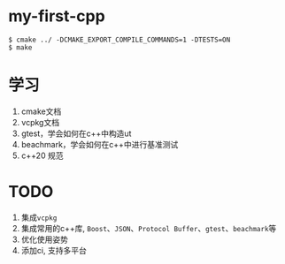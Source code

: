 # my-first-cpp
```shell
$ cmake ../ -DCMAKE_EXPORT_COMPILE_COMMANDS=1 -DTESTS=ON
$ make
```

# 学习
1. cmake文档
2. vcpkg文档
3. gtest，学会如何在c++中构造ut
4. beachmark，学会如何在c++中进行基准测试
5. c++20 规范

# TODO
1. 集成`vcpkg`
2. 集成常用的c++库, `Boost`、`JSON`、`Protocol Buffer`、`gtest`、`beachmark`等
3. 优化使用姿势
4. 添加ci, 支持多平台

